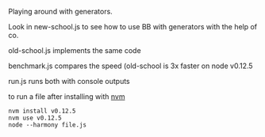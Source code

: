 Playing around with generators.

Look in new-school.js to see how to use BB with generators with the help of co.

old-school.js implements the same code

benchmark.js compares the speed (old-school is 3x faster on node v0.12.5

run.js runs both with console outputs

to run a file after installing with [nvm](https://github.com/creationix/nvm)

```shell
nvm install v0.12.5
nvm use v0.12.5
node --harmony file.js
```